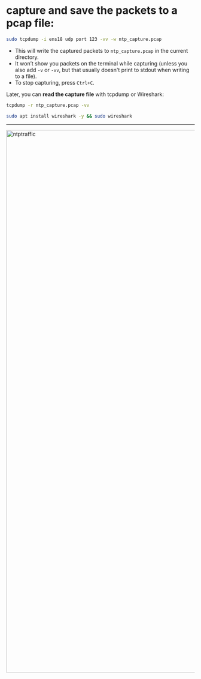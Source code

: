 # **capture and save the packets to a pcap file**:

```bash
sudo tcpdump -i ens18 udp port 123 -vv -w ntp_capture.pcap
```

* This will write the captured packets to `ntp_capture.pcap` in the current directory.
* It won’t show you packets on the terminal while capturing (unless you also add `-v` or `-vv`, but that usually doesn't print to stdout when writing to a file).
* To stop capturing, press `Ctrl+C`.

Later, you can **read the capture file** with tcpdump or Wireshark:

```bash
tcpdump -r ntp_capture.pcap -vv
```

```bash
sudo apt install wireshark -y && sudo wireshark
```

---

<img width="1776" height="1446" alt="ntptraffic" src="https://github.com/user-attachments/assets/fcf92c43-43b8-40dc-a0bf-2c1fe8b46d37" />

